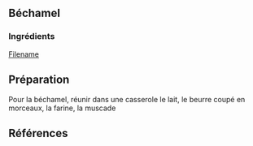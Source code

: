 ## Béchamel

### Ingrédients

[Filename](../Ingredients/ingredients_bechamel.md ':include')

## Préparation

Pour la béchamel, réunir dans une casserole le lait, le beurre coupé en morceaux, la farine, la muscade

## Références
